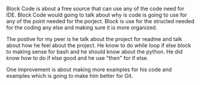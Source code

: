 Block Code is about a free source that can use any 
of the code need for IDE. Block Code would going to
talk about why is code is going to use for any of the 
point needed for the porject. Block is use for the 
structed needed for the coding any else and making sure it is 
more organized.

The postive for my peer is he talk about the project for 
readme and talk about how he feel about the project. 
He know to do while loop if else block to making 
sense for bash and he should know about the python. He did know how to do 
if else good and he use "then"  for if else.

One improvement is about making more examples for his code
and examples which is going to make him better for Git.
